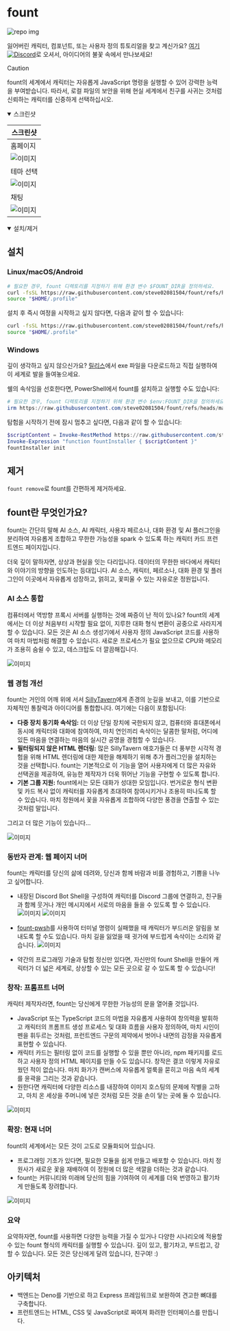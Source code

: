 # fount

![repo img](https://repository-images.githubusercontent.com/862251163/3b57d9ea-ab18-4b70-b11d-f74c764016aa)

잃어버린 캐릭터, 컴포넌트, 또는 사용자 정의 튜토리얼을 찾고 계신가요?
[여기![Discord](https://img.shields.io/discord/1288934771153440768)](https://discord.gg/GtR9Quzq2v)로 오셔서, 아이디어의 불꽃 속에서 만나보세요!

> [!CAUTION]
>
> fount의 세계에서 캐릭터는 자유롭게 JavaScript 명령을 실행할 수 있어 강력한 능력을 부여받습니다. 따라서, 로컬 파일의 보안을 위해 현실 세계에서 친구를 사귀는 것처럼 신뢰하는 캐릭터를 신중하게 선택하십시오.

<details open>
<summary>스크린샷</summary>

|스크린샷|
|----|
|홈페이지|
|![이미지](https://github.com/user-attachments/assets/c1954a7a-6c73-4fb0-bd12-f790a038bd0e)|
|테마 선택|
|![이미지](https://github.com/user-attachments/assets/94bd4cbb-8c66-4bc6-83eb-14c925a37074)|
|채팅|
|![이미지](https://github.com/user-attachments/assets/eea1cc7c-d258-4a2d-b16f-12815a88811d)|

</details>

<details open>
<summary>설치/제거</summary>

## 설치

### Linux/macOS/Android

```bash
# 필요한 경우, fount 디렉토리를 지정하기 위해 환경 변수 $FOUNT_DIR을 정의하세요.
curl -fsSL https://raw.githubusercontent.com/steve02081504/fount/refs/heads/master/src/runner/main.sh | bash
source "$HOME/.profile"
```

설치 후 즉시 여정을 시작하고 싶지 않다면, 다음과 같이 할 수 있습니다:

```bash
curl -fsSL https://raw.githubusercontent.com/steve02081504/fount/refs/heads/master/src/runner/main.sh | bash -s init
source "$HOME/.profile"
```

### Windows

깊이 생각하고 싶지 않으신가요? [릴리스](https://github.com/steve02081504/fount/releases)에서 exe 파일을 다운로드하고 직접 실행하여 이 세계로 발을 들여놓으세요.

쉘의 속삭임을 선호한다면, PowerShell에서 fount를 설치하고 실행할 수도 있습니다:

```powershell
# 필요한 경우, fount 디렉토리를 지정하기 위해 환경 변수 $env:FOUNT_DIR을 정의하세요.
irm https://raw.githubusercontent.com/steve02081504/fount/refs/heads/master/src/runner/main.ps1 | iex
```

탐험을 시작하기 전에 잠시 멈추고 싶다면, 다음과 같이 할 수 있습니다:

```powershell
$scriptContent = Invoke-RestMethod https://raw.githubusercontent.com/steve02081504/fount/refs/heads/master/src/runner/main.ps1
Invoke-Expression "function fountInstaller { $scriptContent }"
fountInstaller init
```

## 제거

`fount remove`로 fount를 간편하게 제거하세요.

</details>

## fount란 무엇인가요?

fount는 간단히 말해 AI 소스, AI 캐릭터, 사용자 페르소나, 대화 환경 및 AI 플러그인을 분리하여 자유롭게 조합하고 무한한 가능성을 spark 수 있도록 하는 캐릭터 카드 프런트엔드 페이지입니다.

더욱 깊이 말하자면, 상상과 현실을 잇는 다리입니다.
데이터의 무한한 바다에서 캐릭터와 이야기의 방향을 인도하는 등대입니다.
AI 소스, 캐릭터, 페르소나, 대화 환경 및 플러그인이 이곳에서 자유롭게 성장하고, 얽히고, 꽃피울 수 있는 자유로운 정원입니다.

### AI 소스 통합

컴퓨터에서 역방향 프록시 서버를 실행하는 것에 짜증이 난 적이 있나요?
fount의 세계에서는 더 이상 처음부터 시작할 필요 없이, 지루한 대화 형식 변환이 공중으로 사라지게 할 수 있습니다.
모든 것은 AI 소스 생성기에서 사용자 정의 JavaScript 코드를 사용하여 마치 마법처럼 해결할 수 있습니다.
새로운 프로세스가 필요 없으므로 CPU와 메모리가 조용히 숨쉴 수 있고, 데스크탑도 더 깔끔해집니다.

![이미지](https://github.com/user-attachments/assets/f283d1de-c531-4b7a-bf43-3cbe0c48b7b9)

### 웹 경험 개선

fount는 거인의 어깨 위에 서서 [SillyTavern](https://github.com/SillyTavern/SillyTavern)에게 존경의 눈길을 보내고, 이를 기반으로 자체적인 통찰력과 아이디어를 통합합니다.
여기에는 다음이 포함됩니다:

- **다중 장치 동기화 속삭임:** 더 이상 단일 장치에 국한되지 않고, 컴퓨터와 휴대폰에서 동시에 캐릭터와 대화에 참여하여, 마치 연인끼리 속삭이는 달콤한 말처럼, 어디에 있든 마음을 연결하는 마음의 실시간 공명을 경험할 수 있습니다.
- **필터링되지 않은 HTML 렌더링:** 많은 SillyTavern 애호가들은 더 풍부한 시각적 경험을 위해 HTML 렌더링에 대한 제한을 해제하기 위해 추가 플러그인을 설치하는 것을 선택합니다. fount는 기본적으로 이 기능을 열어 사용자에게 더 많은 자유와 선택권을 제공하여, 유능한 제작자가 더욱 뛰어난 기능을 구현할 수 있도록 합니다.
- **기본 그룹 지원:** fount에서는 모든 대화가 성대한 모임입니다. 번거로운 형식 변환 및 카드 복사 없이 캐릭터를 자유롭게 초대하여 참여시키거나 조용히 떠나도록 할 수 있습니다. 마치 정원에서 꽃을 자유롭게 조합하여 다양한 풍경을 연출할 수 있는 것처럼 말입니다.

그리고 더 많은 기능이 있습니다...

![이미지](https://github.com/user-attachments/assets/bd1600dc-4612-458b-95ba-c7b019a26390)

### 동반자 관계: 웹 페이지 너머

fount는 캐릭터를 당신의 삶에 데려와, 당신과 함께 바람과 비를 경험하고, 기쁨을 나누고 싶어합니다.

- 내장된 Discord Bot Shell을 구성하여 캐릭터를 Discord 그룹에 연결하고, 친구들과 함께 웃거나 개인 메시지에서 서로의 마음을 들을 수 있도록 할 수 있습니다.
    ![이미지](https://github.com/user-attachments/assets/299255c9-eed3-4deb-b433-41b80930cbdb)
    ![이미지](https://github.com/user-attachments/assets/c9841eba-c010-42a3-afe0-336543ec39a0)

- [fount-pwsh](https://github.com/steve02081504/fount-pwsh)를 사용하여 터미널 명령이 실패했을 때 캐릭터가 부드러운 알림을 보내도록 할 수도 있습니다. 마치 길을 잃었을 때 귓가에 부드럽게 속삭이는 소리와 같습니다.
    ![이미지](https://github.com/user-attachments/assets/93afee48-93d4-42c7-a5e0-b7f5c93bdee9)

- 약간의 프로그래밍 기술과 탐험 정신만 있다면, 자신만의 fount Shell을 만들어 캐릭터가 더 넓은 세계로, 상상할 수 있는 모든 곳으로 갈 수 있도록 할 수 있습니다!

### 창작: 프롬프트 너머

캐릭터 제작자라면, fount는 당신에게 무한한 가능성의 문을 열어줄 것입니다.

- JavaScript 또는 TypeScript 코드의 마법을 자유롭게 사용하여 창의력을 발휘하고 캐릭터의 프롬프트 생성 프로세스 및 대화 흐름을 사용자 정의하여, 마치 시인이 펜을 휘두르는 것처럼, 프런트엔드 구문의 제약에서 벗어나 내면의 감정을 자유롭게 표현할 수 있습니다.
- 캐릭터 카드는 필터링 없이 코드를 실행할 수 있을 뿐만 아니라, npm 패키지를 로드하고 사용자 정의 HTML 페이지를 만들 수도 있습니다. 창작은 결코 이렇게 자유로웠던 적이 없습니다. 마치 화가가 캔버스에 자유롭게 얼룩을 묻히고 마음 속의 세계를 윤곽을 그리는 것과 같습니다.
- 원한다면 캐릭터에 다양한 리소스를 내장하여 이미지 호스팅의 문제에 작별을 고하고, 마치 온 세상을 주머니에 넣은 것처럼 모든 것을 손이 닿는 곳에 둘 수 있습니다.

![이미지](https://github.com/user-attachments/assets/9740cd43-06fd-46c0-a114-e4bd99f13045)

### 확장: 현재 너머

fount의 세계에서는 모든 것이 고도로 모듈화되어 있습니다.

- 프로그래밍 기초가 있다면, 필요한 모듈을 쉽게 만들고 배포할 수 있습니다. 마치 정원사가 새로운 꽃을 재배하여 이 정원에 더 많은 색깔을 더하는 것과 같습니다.
- fount는 커뮤니티와 미래에 당신의 힘을 기여하여 이 세계를 더욱 번영하고 활기차게 만들도록 장려합니다.

![이미지](https://github.com/user-attachments/assets/8487a04a-7040-4844-81a6-705687856757)

### 요약

요약하자면, fount를 사용하면 다양한 능력을 가질 수 있거나 다양한 시나리오에 적용할 수 있는 fount 형식의 캐릭터를 실행할 수 있습니다. 깊이 있고, 활기차고, 부드럽고, 강할 수 있습니다. 모든 것은 당신에게 달려 있습니다, 친구여! :)

## 아키텍처

- 백엔드는 Deno를 기반으로 하고 Express 프레임워크로 보완하여 견고한 뼈대를 구축합니다.
- 프런트엔드는 HTML, CSS 및 JavaScript로 짜여져 화려한 인터페이스를 만듭니다.
